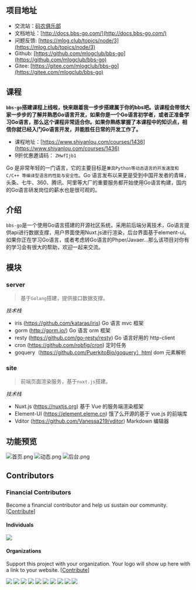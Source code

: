 ## 项目地址

- 交流站：[码农俱乐部](https://mlog.club)
- 文档地址：[http://docs.bbs-go.com/](http://docs.bbs-go.com/)
- 问题反馈: [https://mlog.club/topics/node/3](https://mlog.club/topics/node/3)
- Github: [https://github.com/mlogclub/bbs-go](https://github.com/mlogclub/bbs-go)
- Gitee: [https://gitee.com/mlogclub/bbs-go](https://gitee.com/mlogclub/bbs-go)

## 课程

**`bbs-go`搭建课程上线啦，快来跟着我一步步搭建属于你的bbs吧。该课程会带领大家一步步的了解并熟悉Go语言开发，如果你是一个Go语言初学者，或者正准备学习Go语言，那么这个课程非常适合你。如果你熟练掌握了本课程中的知识点，相信你就已经入门Go语言开发，并能胜任日常的开发工作了。**

- 课程地址：[https://www.shiyanlou.com/courses/1436](https://www.shiyanlou.com/courses/1436)
- 9折优惠邀请码： `ZHwfIjb1`

Go 是非常年轻的一门语言，它的主要目标是`兼具Python等动态语言的开发速度和 C/C++ 等编译型语言的性能与安全性`。Go 语言发布以来更是受到中国开发者的青睐，头条、七牛、360、腾讯、阿里等大厂的重要服务都开始使用Go语言构建，国内的Go语言研发岗位的薪水也是很可观的。 

## 介绍

`bbs-go`是一个使用Go语言搭建的开源社区系统，采用前后端分离技术，Go语言提供api进行数据支撑，用户界面使用Nuxt.js进行渲染，后台界面基于element-ui。如果你正在学习Go语言，或者考虑转Go语言的Phper/Javaer...那么该项目对你有的学习会有很大的帮助，欢迎一起来交流。

## 模块

### server

> 基于`Golang`搭建，提供接口数据支撑。

*技术栈*
- iris (https://github.com/kataras/iris) Go 语言 mvc 框架
- gorm (http://gorm.io/) Go 语言 orm 框架
- resty (https://github.com/go-resty/resty) Go 语言好用的 http-client
- cron (https://github.com/robfig/cron) 定时任务
- goquery（https://github.com/PuerkitoBio/goquery）html dom 元素解析

### site

> 前端页面渲染服务，基于`nuxt.js`搭建。

*技术栈*
- Nuxt.js (https://nuxtjs.org) 基于 Vue 的服务端渲染框架
- Element-UI (https://element.eleme.cn) 饿了么开源的基于 vue.js 的前端库
- Vditor (https://github.com/Vanessa219/vditor) Markdown 编辑器

## 功能预览

![首页.png](https://file.mlog.club/images/2020/04/24/7cbc6cb4384dcdd5ec6651efe76b2e3d.jpg)
![动态.png](https://file.mlog.club/images/2020/04/24/9bf5fe021f6bd468399842e02e4daa08.jpg)
![后台.png](https://file.mlog.club/images/2020/04/24/74b9873dc4b8856e455bf2ad2d3a6c59.jpg)

## Contributors

<!-- ### Code Contributors

This project exists thanks to all the people who contribute. [[Contribute](CONTRIBUTING.md)].
<a href="https://github.com/mlogclub/bbs-go/graphs/contributors"><img src="https://opencollective.com/bbs-go/contributors.svg?width=890&button=false" /></a> -->

### Financial Contributors

Become a financial contributor and help us sustain our community. [[Contribute](https://opencollective.com/bbs-go/contribute)]

#### Individuals

<a href="https://opencollective.com/bbs-go"><img src="https://opencollective.com/bbs-go/individuals.svg?width=890"></a>

#### Organizations

Support this project with your organization. Your logo will show up here with a link to your website. [[Contribute](https://opencollective.com/bbs-go/contribute)]

<a href="https://opencollective.com/bbs-go/organization/0/website"><img src="https://opencollective.com/bbs-go/organization/0/avatar.svg"></a>
<a href="https://opencollective.com/bbs-go/organization/1/website"><img src="https://opencollective.com/bbs-go/organization/1/avatar.svg"></a>
<a href="https://opencollective.com/bbs-go/organization/2/website"><img src="https://opencollective.com/bbs-go/organization/2/avatar.svg"></a>
<a href="https://opencollective.com/bbs-go/organization/3/website"><img src="https://opencollective.com/bbs-go/organization/3/avatar.svg"></a>
<a href="https://opencollective.com/bbs-go/organization/4/website"><img src="https://opencollective.com/bbs-go/organization/4/avatar.svg"></a>
<a href="https://opencollective.com/bbs-go/organization/5/website"><img src="https://opencollective.com/bbs-go/organization/5/avatar.svg"></a>
<a href="https://opencollective.com/bbs-go/organization/6/website"><img src="https://opencollective.com/bbs-go/organization/6/avatar.svg"></a>
<a href="https://opencollective.com/bbs-go/organization/7/website"><img src="https://opencollective.com/bbs-go/organization/7/avatar.svg"></a>
<a href="https://opencollective.com/bbs-go/organization/8/website"><img src="https://opencollective.com/bbs-go/organization/8/avatar.svg"></a>
<a href="https://opencollective.com/bbs-go/organization/9/website"><img src="https://opencollective.com/bbs-go/organization/9/avatar.svg"></a>
